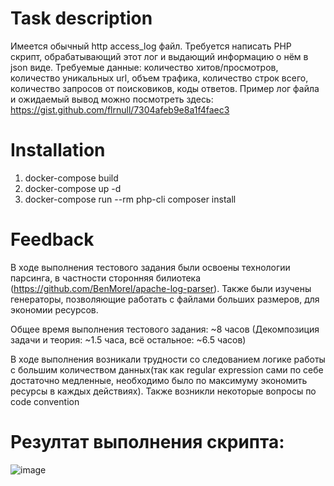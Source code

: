 # Task description
Имеется обычный http access_log файл.
Требуется написать PHP скрипт, обрабатывающий этот лог и выдающий информацию о нём в json виде.
Требуемые данные: количество хитов/просмотров, количество уникальных url, объем трафика, количество строк всего, количество запросов от поисковиков, коды ответов. Пример лог файла и ожидаемый вывод можно посмотреть здесь: https://gist.github.com/flrnull/7304afeb9e8a1f4faec3
# Installation
<ol>
  <li>docker-compose build</li>
  <li>docker-compose up -d</li>
  <li>docker-compose run --rm php-cli composer install</li>
</ol>

# Feedback
В ходе выполнения тестового задания были освоены технологии парсинга, в частности сторонняя билиотека (https://github.com/BenMorel/apache-log-parser). Также были изучены генераторы, позволяющие работать с файлами больших размеров, для экономии ресурсов. 

Общее время выполнения тестового задания: ~8 часов (Декомпозиция задачи и теория: ~1.5 часа, всё остальное: ~6.5 часов)

В ходе выполнения возникали трудности со следованием логике работы с большим количеством данных(так как regular expression сами по себе достаточно медленные, необходимо было по максимуму экономить ресурсы в каждых действиях). Также возникли некоторые вопросы по code convention
# Резултат выполнения скрипта:
![image](https://user-images.githubusercontent.com/99605803/169578231-aca25c4a-6e91-4b53-b7de-a736044b456c.png)
